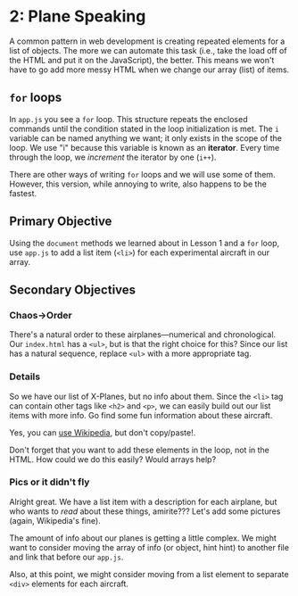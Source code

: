 # 2: Plane Speaking
A common pattern in web development is creating repeated elements for a
list of objects. The more we can automate this task (i.e., take the load off of
the HTML and put it on the JavaScript), the better. This means we won't have to go add more messy HTML when we change our array (list) of items.

## `for` loops
In `app.js` you see a `for` loop. This structure repeats the enclosed commands until the condition stated in the loop initialization is met. The `i` variable
can be named anything we want; it only exists in the scope of the loop. We use "i" because this variable is known as an **iterator**. Every time through the loop, we *increment* the iterator by one (`i++`).

There are other ways of writing `for` loops and we will use some of them. However, this version, while annoying to write, also happens to be the fastest.

## Primary Objective
Using the `document` methods we learned about in Lesson 1 and a `for` loop, use `app.js` to add a list item (`<li>`) for each experimental aircraft in our array.
## Secondary Objectives

### Chaos→Order
There's a natural order to these airplanes—numerical and chronological. Our `index.html` has a `<ul>`, but is that the right choice for this? Since our list has a natural sequence, replace `<ul>` with a more appropriate tag.

### Details
So we have our list of X-Planes, but no info about them. Since the `<li>` tag can contain other tags like `<h2>` and `<p>`, we can easily build out our list items with more info. Go find some fun information about these aircraft.

Yes, you can [use Wikipedia](https://en.wikipedia.org/wiki/List_of_X-planes), but don't copy/paste!.

Don't forget that you want to add these elements in the loop, not in the HTML. How could we do this easily? Would arrays help?

### Pics or it didn't fly
Alright great. We have a list item with a description for each airplane, but who wants to *read* about these things, amirite??? Let's add some pictures (again, Wikipedia's fine).

The amount of info about our planes is getting a little complex. We might want to consider moving the array of info (or object, hint hint) to another file and link that before our `app.js`.

Also, at this point, we might consider moving from a list element to separate `<div>` elements for each aircraft.
